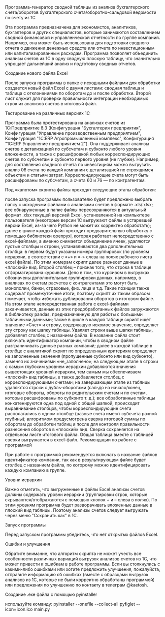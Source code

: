 Программа-генератор сводной таблицы из анализа бухгалтерского счета/оборотов бухгалтерского счета/оборотно-сальдовой ведомости по счету из 1С

Эта программа предназначена для экономистов, аналитиков, бухгалтеров и других специалистов, которые занимаются составлением сводной финансовой и управленческой отчетности по группе компаний. Например, она может быть использована для подготовки сводного отчета о движении денежных средств или отчета по инвестиционным или капитализированным расходам. Программа позволяет объединить анализы счетов из 1С в одну сводную плоскую таблицу, что значительно упрощает дальнейший анализ и подготовку сводных отчетов.

Создание нового файла Excel

После запуска программы в папке с исходными файлами для обработки создается новый файл Excel с двумя листами: сводная таблица и таблица с отклонениями по оборотам до и после обработки. Второй лист служит для проверки правильности интеграции необходимых строк из анализов счетов в итоговый файл.

Тестирование на различных версиях 1С

Программа была протестирована на анализах счетов из 1С:Предприятие 8.3 (Конфигурация "Бухгалтерия предприятия", Конфигурация "Управление производственным предприятием", Конфигурация "1С:ERP Агропромышленный комплекс", Конфигурация "1С:ERP Управление предприятием 2"). Она поддерживает анализы счетов с детализацией по субсчетам и субконто любого уровня вложенности, а также с расшифровкой любых корреспондирующих счетов по субсчетам и субконто первого уровня (не глубже). Например, для составления сводного отчета по инвестициям можно выгрузить анализ 08 счета по каждой компании с детализацией по строящимся объектам и статьям затрат. Корреспондирующие счета могут быть расшифрованы по субсчетам, а счета 60 и 76 — по контрагентам.

Под «капотом» скрипта файлы проходят следующие этапы обработки:

после запуска программы пользователю будет предложено выбрать папку с исходными файлами с анализами счетов в формате .xls/.xlsx;
все обнаруженные в папке файлы пересохраняются в актуальный формат .xlsx текущей версией Excel, установленной на компьютере пользователя (некоторые версии 1С выгружают файлы в устаревшей версии Excel, из-за чего Python не может их корректно обработать);
далее в цикле каждый файл проходит предварительную обработку с помощью библиотеки openpyxl, которая работает непосредственно с excel-файлами, а именно снимается объединение ячеек, удаляются пустые столбцы и строки, устанавливаются два дополнительных столбца: в первом будут указаны номера группировок (по уровням иерархии, в соответствии с «+» и «-» слева на полях рабочего листа excel файла). По этим номерам скрипт далее разнесет данные в «плоский» вид. Второй столбец – признак того, что строка в таблице отформатирована курсивом. Дело в том, что курсивом в выгрузках обозначены дополнительные группировки данных, например, в анализах по счетам расчетов с контрагентами это могут быть монополии, банки, страховые, физ. лица и т.д. Такие позиции также содержат промежуточные итоги, поэтому скрипт их таким образом помечает, чтобы избежать дублирования оборотов в итоговом файле. На этом этапе непосредственная работа с excel-файлами заканчивается, данные из этих предобработанных файлов загружаются в библиотеку pandas, предназначенную для работы с большими табличными данными;
также в цикле в каждой таблице скрипт ищет значение «Счет» и строку, содержащую искомое значение, определяет эту строку как шапку таблицы. Удаляет строки выше шапки таблицы, добавляет столбец с названием файла. В название файла стоит включать идентификатор компании, чтобы в сводном файле разграничивать данные разных компаний;
далее в каждой таблице в столбце с аналитикой скрипт по определенным критериям определяет не заполненные значения (пропущенные субконто или вид субконто), заменяя их значениями «не_заполнено»;
на следующем этапе в строки с самым глубоким уровнем иерархии добавляются значения вышестоящих уровней иерархии, тем самым мы обеспечиваем «плоский» вид таблицы, а также добавляется столбец с корреспондирующими счетами;
на завершающем этапе из таблицы удаляются строки с дубль-оборотами (сальдо на начало/конец, итоговые обороты, обороты по родительским счетам и по счетам, которые расшифрованы по субконто т. д.);
все обработанные таблицы конкатенируются одна под одной с общей шапкой, происходит выравнивание столбцов, чтобы корреспондирующие счета располагались в одном столбце (разные счета имеют субсчета разной глубины);
алгоритмом предусмотрена сверка итоговой суммы по оборотам до обработки таблиц и после для контроля правильности разнесения оборотов в «плоский» вид. Сверка сохраняется на отдельном листе итогового файла.
Общая таблица вместе с таблицей сверки выгружается в excel-файл.
Рекомендации по работе с программой

При работе с программой рекомендуется включать в название файлов идентификатор компании, так как в результирующем файле будет столбец с названием файла, по которому можно идентифицировать каждую компанию в группе.

Уровни иерархии

Важно отметить, что выгруженные в файлы Excel анализы счетов должны содержать уровни иерархии (группировки строк, которые скрываются/отображаются с помощью кнопок + и – слева в полях). По этим уровням программа будет разворачивать вложенные данные в плоский вид таблицы. Поэтому анализы счетов следует выгружать через меню "Сохранить как" в 1С.

Запуск программы

Перед запуском программы убедитесь, что нет открытых файлов Excel.

Ошибки и улучшения

Обратите внимание, что алгоритм скрипта не может учесть все особенности различных вариаций выгрузок анализов счетов из 1С, что может привести к ошибкам в работе программы. Если вы столкнулись с какими-либо ошибками или хотите предложить улучшения, пожалуйста, отправьте информацию об ошибках (вместе с образцами выгрузок анализов из 1С, которые не были корректно обработаны программой) или предложения по улучшению по контакту в телеграм @kaetosh.

Создание .exe файла с помощью pyinstaller

используйте команду: pyinstaller --onefile --collect-all pyfiglet --icon=icon.ico main.py
